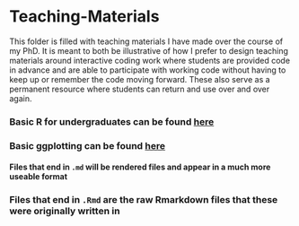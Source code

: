 # Teaching-Materials

This folder is filled with teaching materials I have made over the course of my PhD. It is meant to both be illustrative of how I prefer to design teaching materials around interactive coding work where students are provided code in advance and are able to participate with working code without having to keep up or remember the code moving forward. These also serve as a permanent resource where students can return and use over and over again.

### Basic R for undergraduates can be found [here](https://github.com/morgan-sparks/Teaching-Materials/blob/main/Basic-R-for-disease-lab.md)

### Basic ggplotting can be found [here](https://github.com/morgan-sparks/Teaching-Materials/blob/main/Intro-to-ggplot.md)


#### Files that end in `.md` will be rendered files and appear in a much more useable format
### Files that end in `.Rmd` are the raw Rmarkdown files that these were originally written in

